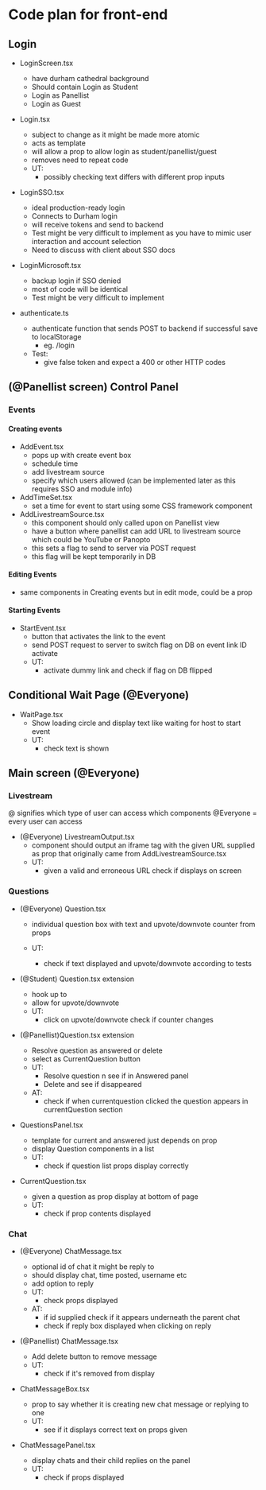 # Code plan for front-end

## Login

- LoginScreen.tsx

  - have durham cathedral background
  - Should contain Login as Student
  - Login as Panellist
  - Login as Guest

- Login.tsx

  - subject to change as it might be made more atomic
  - acts as template
  - will allow a prop to allow login as student/panellist/guest
  - removes need to repeat code
  - UT:
    - possibly checking text differs with different prop inputs

- LoginSSO.tsx

  - ideal production-ready login
  - Connects to Durham login
  - will receive tokens and send to backend
  - Test might be very difficult to implement as you have to mimic user interaction and account selection
  - Need to discuss with client about SSO docs

- LoginMicrosoft.tsx

  - backup login if SSO denied
  - most of code will be identical
  - Test might be very difficult to implement

- authenticate.ts
  - authenticate function that sends POST to backend if successful save to localStorage
    - eg. /login
  - Test:
    - give false token and expect a 400 or other HTTP codes

## (@Panellist screen) Control Panel

### Events

#### Creating events

- AddEvent.tsx
  - pops up with create event box
  - schedule time
  - add livestream source
  - specify which users allowed (can be implemented later as this requires SSO and module info)
- AddTimeSet.tsx
  - set a time for event to start using some CSS framework component
- AddLivestreamSource.tsx
  - this component should only called upon on Panellist view
  - have a button where panellist can add URL to livestream source which could be YouTube or Panopto
  - this sets a flag to send to server via POST request
  - this flag will be kept temporarily in DB

#### Editing Events

- same components in Creating events but in edit mode, could be a prop

#### Starting Events

- StartEvent.tsx
  - button that activates the link to the event
  - send POST request to server to switch flag on DB on event link ID activate
  - UT:
    - activate dummy link and check if flag on DB flipped

## Conditional Wait Page (@Everyone)

- WaitPage.tsx
  - Show loading circle and display text like waiting for host to start event
  - UT:
    - check text is shown

## Main screen (@Everyone)

### Livestream

@ signifies which type of user can access which components
@Everyone = every user can access

- (@Everyone) LivestreamOutput.tsx
  - component should output an iframe tag with the given URL supplied as prop that originally came from AddLivestreamSource.tsx
  - UT:
    - given a valid and erroneous URL check if displays on screen

### Questions

- (@Everyone) Question.tsx

  - individual question box with text and upvote/downvote counter from props

  - UT:
    - check if text displayed and upvote/downvote according to tests

- (@Student) Question.tsx extension

  - hook up to
  - allow for upvote/downvote
  - UT:
    - click on upvote/downvote check if counter changes

- (@Panellist)Question.tsx extension

  - Resolve question as answered or delete
  - select as CurrentQuestion button
  - UT:
    - Resolve question n see if in Answered panel
    - Delete and see if disappeared
  - AT:
    - check if when currentquestion clicked the question appears in currentQuestion section

- QuestionsPanel.tsx

  - template for current and answered just depends on prop
  - display Question components in a list
  - UT:
    - check if question list props display correctly

- CurrentQuestion.tsx
  - given a question as prop display at bottom of page
  - UT:
    - check if prop contents displayed

### Chat

- (@Everyone) ChatMessage.tsx
  - optional id of chat it might be reply to
  - should display chat, time posted, username etc
  - add option to reply
  - UT:
    - check props displayed
  - AT:
    - if id supplied check if it appears underneath the parent chat
    - check if reply box displayed when clicking on reply
- (@Panellist) ChatMessage.tsx
  - Add delete button to remove message
  - UT:
    - check if it's removed from display
- ChatMessageBox.tsx

  - prop to say whether it is creating new chat message or replying to one
  - UT:
    - see if it displays correct text on props given

- ChatMessagePanel.tsx
  - display chats and their child replies on the panel
  - UT:
    - check if props displayed
